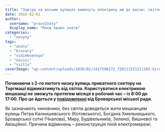 ```yaml
---
title: "Завтра на восьми вулицях вимкнуть електрику аж до весни: світло обіцяють лише ввечері-вночі"
date: 2016-02-01
author: 
  username: "pravoZnaty"
  display_name: "Маєш право знати"
categories: 
  - "novyny"
tags: 
  - "anons"
  - "brovary"
  - "vidimknennya"
  - "novini"
  - "svitlo"
coverImage: "wp-content/uploads/2016/02/1417596172_f20111221111103-kirovt.jpg"
---
```


**Починаючи з 2-го лютого низку вулиць приватного сектору на Торгмаші відмикатимуть від світла. Користуватися електрикою мешканці не зможуть протягом місяця в робочий час – із 8:00 до 17:00. Про це йдеться у [повідомленні](https://brovary-rada.gov.ua/pro-v%D1%96dklyuchennya-postachannya-elektroenerg%D1%96%D1%97) від Броварської міської ради.**

Як зазначають чиновники, без світла доведеться жити мешканцям вулиць Петра Калнишевського (Котовського), Богдана Хмельницького, Броварської сотні (Чкалова), Миру, Будівельників, Зеленої, Вишневої та Авіаційної. Причина відімкнень – реконструкція ліній електромережі.
